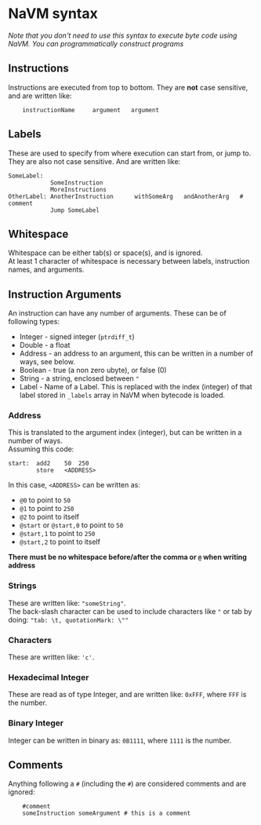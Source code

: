# NaVM syntax

_Note that you don't need to use this syntax to execute byte code using NaVM. You can programmatically construct programs_ 

## Instructions
Instructions are executed from top to bottom.
They are **not** case sensitive, and are written like:  
```
	instructionName     argument   argument 
```

## Labels
These are used to specify from where execution can start from, or jump to.  
They are also not case sensitive. And are written like:

```
SomeLabel:
			SomeInstruction
			MoreInstructions
OtherLabel: AnotherInstruction		withSomeArg	  andAnotherArg   # comment
			Jump SomeLabel
```

## Whitespace
Whitespace can be either tab(s) or space(s), and is ignored.  
At least 1 character of whitespace is necessary between labels, instruction names, and arguments.

## Instruction Arguments

An instruction can have any number of arguments. These can be of following types:

* Integer - signed integer (`ptrdiff_t`)
* Double - a float
* Address - an address to an argument, this can be written in a number of ways, see below.
* Boolean - true (a non zero ubyte), or false (0)
* String - a string, enclosed between `"`
* Label - Name of a Label. This is replaced with the index (integer) of that label stored in `_labels` array in NaVM when bytecode is loaded.

### Address
This is translated to the argument index (integer), but can be written in a number of ways.  
Assuming this code:   
```
start:	add2	50	250
		store	<ADDRESS>
```
In this case, `<ADDRESS>` can be written as:  

* `@0` to point to `50`
* `@1` to point to `250`
* `@2` to point to itself
* `@start` or `@start,0` to point to `50`
* `@start,1` to point to `250`
* `@start,2` to point to itself

**There must be no whitespace before/after the comma or `@` when writing address**


### Strings
These are written like: `"someString"`.  
The back-slash character can be used to include characters like `"` or tab by doing: `"tab: \t, quotationMark: \""`

### Characters
These are written like: `'c'`.  

### Hexadecimal Integer
These are read as of type Integer, and are written like: `0xFFF`, where `FFF` is the number.

### Binary Integer
Integer can be written in binary as: `0B1111`, where `1111` is the number.

## Comments
Anything following a `#` (including the `#`) are considered comments and are ignored:  

```
	#comment
	someInstruction someArgument # this is a comment
```
